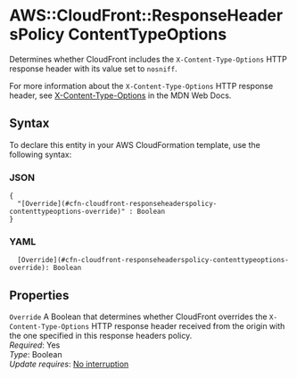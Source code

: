 # AWS::CloudFront::ResponseHeadersPolicy ContentTypeOptions<a name="aws-properties-cloudfront-responseheaderspolicy-contenttypeoptions"></a>

Determines whether CloudFront includes the `X-Content-Type-Options` HTTP response header with its value set to `nosniff`\.

For more information about the `X-Content-Type-Options` HTTP response header, see [X\-Content\-Type\-Options](https://developer.mozilla.org/en-US/docs/Web/HTTP/Headers/X-Content-Type-Options) in the MDN Web Docs\.

## Syntax<a name="aws-properties-cloudfront-responseheaderspolicy-contenttypeoptions-syntax"></a>

To declare this entity in your AWS CloudFormation template, use the following syntax:

### JSON<a name="aws-properties-cloudfront-responseheaderspolicy-contenttypeoptions-syntax.json"></a>

```
{
  "[Override](#cfn-cloudfront-responseheaderspolicy-contenttypeoptions-override)" : Boolean
}
```

### YAML<a name="aws-properties-cloudfront-responseheaderspolicy-contenttypeoptions-syntax.yaml"></a>

```
  [Override](#cfn-cloudfront-responseheaderspolicy-contenttypeoptions-override): Boolean
```

## Properties<a name="aws-properties-cloudfront-responseheaderspolicy-contenttypeoptions-properties"></a>

`Override`  <a name="cfn-cloudfront-responseheaderspolicy-contenttypeoptions-override"></a>
A Boolean that determines whether CloudFront overrides the `X-Content-Type-Options` HTTP response header received from the origin with the one specified in this response headers policy\.  
*Required*: Yes  
*Type*: Boolean  
*Update requires*: [No interruption](https://docs.aws.amazon.com/AWSCloudFormation/latest/UserGuide/using-cfn-updating-stacks-update-behaviors.html#update-no-interrupt)